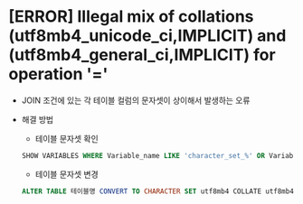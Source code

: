 # [ERROR] Illegal mix of collations (utf8mb4_unicode_ci,IMPLICIT) and (utf8mb4_general_ci,IMPLICIT) for operation '='

- JOIN 조건에 있는 각 테이블 컬럼의 문자셋이 상이해서 발생하는 오류

- 해결 방법

    - 테이블 문자셋 확인

    ```sql
    SHOW VARIABLES WHERE Variable_name LIKE 'character_set_%' OR Variable_name LIKE 'collation%';
    ```

    - 테이블 문자셋 변경

    ```sql
    ALTER TABLE 테이블명 CONVERT TO CHARACTER SET utf8mb4 COLLATE utf8mb4_unicode_ci;
    ```